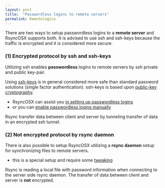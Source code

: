 ```yaml
---
layout: post
title:  "Passwordless logins to remote servers"
permalink: Remotelogins
---
```

There are two ways to setup passwordless logins to a **remote server** and RsyncOSX supports both. It is advised to use ssh and ssh-keys because the traffic is encrypted and it is considered more secure.

### (1) Encrypted protocol by ssh and ssh-keys

Utilizing ssh enables **passwordless** logins to remote servers by ssh private and public key-pair.

Using [ssh-keys](https://wiki.archlinux.org/index.php/SSH_keys) is in general considered more safe than standard password solutions (single factor authentication). ssh-keys is based upon [public-key cryptography](https://en.wikipedia.org/wiki/Public-key_cryptography).

- RsyncOSX can assist you [in setting up passwordless logins](/ssh)
- or you can [enable passwordless logins manually](/PasswordlessLogin)

Rsync transfer data between client and server by tunneling transfer of data in an encrypted ssh tunnel.

### (2) Not encrypted protocol by rsync daemon

There is also possible to setup RsyncOSX utilizing a **rsync daemon** setup for synchronizing files to remote servers.

- this is a special setup and require some [tweaking](/Rsyncdaemon)

Rsync is reading a local file with password information when connecting to the server side rsync daemon. The transfer of data between client and server is **not** encrypted.
